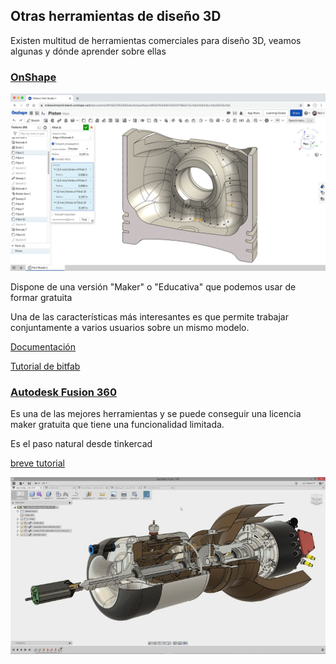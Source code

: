 ## Otras herramientas de diseño 3D

Existen multitud de herramientas comerciales para diseño 3D, veamos algunas y dónde aprender sobre ellas


### [OnShape](https://www.onshape.com/en/products/free)

![Diseño con OnShape](./images/onshape.jpg)

Dispone de una versión "Maker" o "Educativa" que podemos usar de formar gratuita

Una de las características más interesantes es que permite trabajar conjuntamente a varios usuarios sobre un mismo modelo.

[Documentación](https://www.onshape.com/en/resource-center/) 

[Tutorial de bitfab](https://bitfab.io/es/blog/onshape/)

### [Autodesk Fusion 360](https://www.autodesk.es/products/fusion-360/overview?term=1-YEAR) 

Es una de las mejores herramientas y se puede conseguir una licencia maker gratuita que tiene una funcionalidad limitada.

Es el paso natural desde tinkercad

[breve tutorial](https://bitfab.io/es/blog/fusion-360-impresion-3d/)

![](./images/assembly-1-768x432.jpg)
